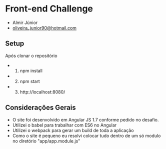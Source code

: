 # Front-end Challenge #

- Almir Júnior
- oliveira_junior90@hotmail.com

## Setup

Após clonar o repositório

- 1. npm install
- 2. npm start
- 3. http://localhost:8080/

## Considerações Gerais

- O site foi desenvolvido em Angular JS 1.7 conforme pedido no desafio. 
- Utilizei o babel para trabalhar com ES6 no Angular
- Utilizei o webpack para gerar um build de toda a aplicação
- Como o site é pequeno eu resolvi colocar tudo dentro de um só modulo no diretório "app/app.module.js"
